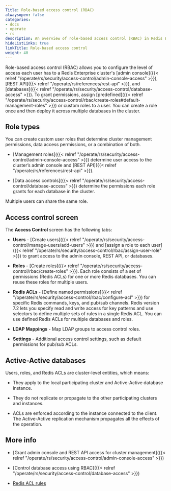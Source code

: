 ```yaml
---
Title: Role-based access control (RBAC)
alwaysopen: false
categories:
- docs
- operate
- rs
description: An overview of role-based access control (RBAC) in Redis Enterprise Software.
hideListLinks: true
linkTitle: Role-based access control
weight: 40
---
```


Role-based access control (RBAC) allows you to configure the level of access each user has to a Redis Enterprise cluster's [admin console]({{< relref "/operate/rs/security/access-control/admin-console-access" >}}), [REST API]({{< relref "/operate/rs/references/rest-api" >}}), and [databases]({{< relref "/operate/rs/security/access-control/database-access" >}}). To grant permissions, assign [predefined]({{< relref "/operate/rs/security/access-control/rbac/create-roles#default-management-roles" >}}) or custom roles to a user. You can create a role once and then deploy it across multiple databases in the cluster.

## Role types

You can create custom user roles that determine cluster management permissions, data access permissions, or a combination of both.

- [Management roles]({{< relref "/operate/rs/security/access-control/admin-console-access" >}}) determine user access to the cluster’s admin console and [REST API]({{< relref "/operate/rs/references/rest-api" >}}).

- [Data access controls]({{< relref "/operate/rs/security/access-control/database-access" >}}) determine the permissions each role grants for each database in the cluster.

Multiple users can share the same role.

## Access control screen

The **Access Control** screen has the following tabs:

- **Users** - [Create users]({{< relref "/operate/rs/security/access-control/manage-users/add-users" >}}) and [assign a role to each user]({{< relref "/operate/rs/security/access-control/rbac/assign-user-role" >}}) to grant access to the admin console, REST API, or databases.

- **Roles** - [Create roles]({{< relref "/operate/rs/security/access-control/rbac/create-roles" >}}). Each role consists of a set of permissions (Redis ACLs) for one or more Redis databases. You can reuse these roles for multiple users.

- **Redis ACLs** - [Define named permissions]({{< relref "/operate/rs/security/access-control/rbac/configure-acl" >}}) for specific Redis commands, keys, and pub/sub channels. Redis version 7.2 lets you specify read and write access for key patterns and use selectors to define multiple sets of rules in a single Redis ACL. You can use defined Redis ACLs for multiple databases and roles.

- **LDAP Mappings** - Map LDAP groups to access control roles.

- **Settings** - Additional access control settings, such as default permissions for pub/sub ACLs.

## Active-Active databases

Users, roles, and Redis ACLs are cluster-level entities, which means:

- They apply to the local participating cluster and Active-Active database instance.

- They do not replicate or propagate to the other participating clusters and instances.

- ACLs are enforced according to the instance connected to the client. The Active-Active replication mechanism propagates all the effects of the operation.

## More info

- [Grant admin console and REST API access for cluster management]({{< relref "/operate/rs/security/access-control/admin-console-access" >}})

- [Control database access using RBAC]({{< relref "/operate/rs/security/access-control/database-access" >}})

- [Redis ACL rules](https://redis.io/docs/manual/security/acl/#acl-rules)
